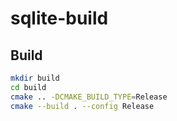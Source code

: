 # sqlite-build

## Build

```bash
mkdir build
cd build
cmake .. -DCMAKE_BUILD_TYPE=Release 
cmake --build . --config Release
```